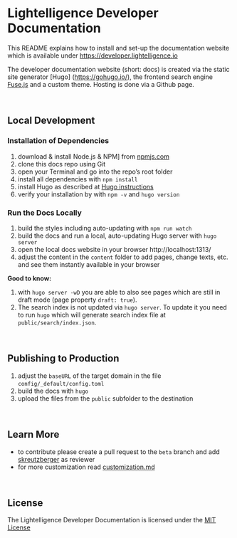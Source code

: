 # Lightelligence Developer Documentation

This README explains how to install and set-up the documentation website which is available under https://developer.lightelligence.io

The developer documentation website (short: docs) is created via the static site generator [Hugo] (https://gohugo.io/), the frontend search engine [Fuse.js](https://fusejs.io/) and a custom theme. Hosting is done via a Github page.

<br/>

## Local Development

### Installation of Dependencies

1. download & install Node.js & NPM] from [npmjs.com](https://www.npmjs.com/get-npm)
1. clone this docs repo using Git
1. open your Terminal and go into the repo’s root folder
1. install all dependencies with `npm install`
1. install Hugo as described at [Hugo instructions](https://gohugo.io/getting-started/installing/)
1. verify your installation by with `npm -v` and `hugo version`


### Run the Docs Locally

1. build the styles including auto-updating with `npm run watch`
1. build the docs and run a local, auto-updating Hugo server with `hugo server`
1. open the local docs website in your browser http://localhost:1313/
1. adjust the content in the `content` folder to add pages, change texts, etc. and see them instantly available in your browser

**Good to know:**

1. with `hugo server -wD` you are able to also see pages which are still in draft mode (page property `draft: true`).
2. The search index is not updated via `hugo server`. To update it you need to run `hugo` which will generate search index file at `public/search/index.json`.

<br/>

## Publishing to Production

1. adjust the `baseURL` of the target domain in the file `config/_default/config.toml`
1. build the docs with `hugo`
1. upload the files from the `public` subfolder to the destination


<br/>

## Learn More

- to contribute please create a pull request to the `beta` branch and add [skreutzberger](https://github.com/skreutzberger) as reviewer
- for more customization read [customization.md](https://github.com/lightelligence-io/docs/blob/master/customization.md)

<br/>

## License
The Lightelligence Developer Documentation is licensed under the [MIT License](https://github.com/lightelligence-io/docs/blob/master/LICENSE)
